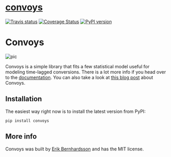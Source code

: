 # [convoys](https://github.com/better/convoys)

[![Travis status](https://img.shields.io/travis/better/convoys/master.svg?style=flat)](https://travis-ci.org/better/convoys)
[![Coverage Status](https://img.shields.io/coveralls/better/convoys/master.svg?style=flat)](https://coveralls.io/github/better/convoys?branch=master)
[![PyPI version](https://img.shields.io/pypi/v/convoys.svg?style=flat)](https://pypi.org/project/convoys/)

Convoys
=======

![pic](docs/images/dob-violations-combined.png)

Convoys is a simple library that fits a few statistical model useful for modeling time-lagged conversions.
There is a lot more info if you head over to the  [documentation](https://better.engineering/convoys/).
You can also take a look at [this blog post](https://better.engineering/2019/07/29/modeling-conversion-rates-and-saving-millions-of-dollars-using-kaplan-meier-and-gamma-distributions/) about Convoys.

Installation
------------

The easiest way right now is to install the latest version from PyPI:

```
pip install convoys
```

More info
---------

Convoys was built by [Erik Bernhardsson](https://github.com/erikbern) and has the MIT license.
